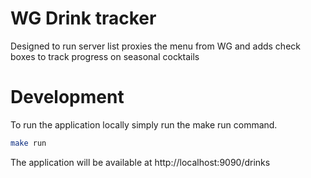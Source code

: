 # WG Drink tracker
Designed to run server list proxies the menu from WG and adds check boxes to track progress on seasonal cocktails

# Development
To run the application locally simply run the make run command.
```bash
make run
```
The application will be available at http://localhost:9090/drinks